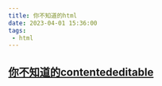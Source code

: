 ```yaml
---
title: 你不知道的html
date: 2023-04-01 15:36:00
tags:
 - html
---
```


## [你不知道的contentededitable](/html/contenteditable.html)